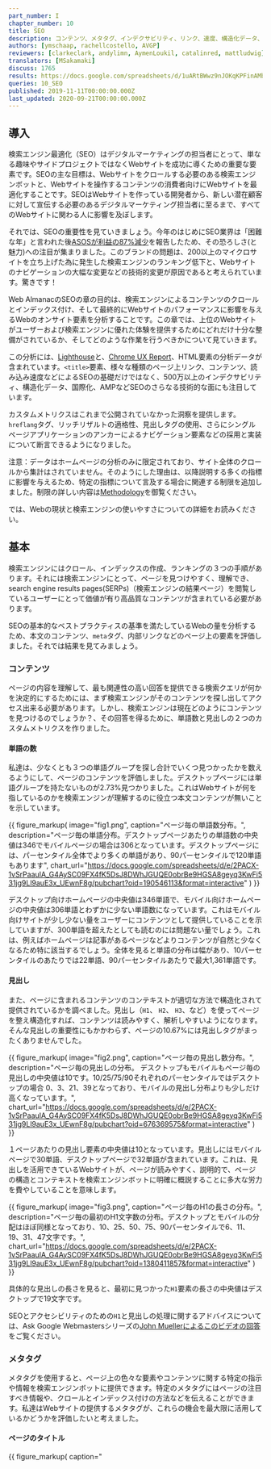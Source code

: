 ```yaml
---
part_number: I
chapter_number: 10
title: SEO
description: コンテンツ、メタタグ、インデクサビリティ、リンク、速度、構造化データ、国際化、SPA、AMP、セキュリティをカバーする2019 Web AlmanacのSEOの章。
authors: [ymschaap, rachellcostello, AVGP]
reviewers: [clarkeclark, andylimn, AymenLoukil, catalinred, mattludwig]
translators: [MSakamaki]
discuss: 1765
results: https://docs.google.com/spreadsheets/d/1uARtBWwz9nJOKqKPFinAMbtoDgu5aBtOhsBNmsCoTaA/
queries: 10_SEO
published: 2019-11-11T00:00:00.000Z
last_updated: 2020-09-21T00:00:00.000Z
---
```


## 導入

検索エンジン最適化（SEO）はデジタルマーケティングの担当者にとって、単なる趣味やサイドプロジェクトではなくWebサイトを成功に導くための重要な要素です。SEOの主な目標は、Webサイトをクロールする必要のある検索エンジンボットと、Webサイトを操作するコンテンツの消費者向けにWebサイトを最適化することです。SEOはWebサイトを作っている開発者から、新しい潜在顧客に対して宣伝する必要のあるデジタルマーケティング担当者に至るまで、すべてのWebサイトに関わる人に影響を及ぼします。

それでは、SEOの重要性を見ていきましょう。今年のはじめにSEO業界は「困難な年」と言われた後[ASOSが利益の87%減少](https://www.bbc.co.uk/news/business-47877688)を報告したため、その恐ろしさ(と魅力)への注目が集まりました。このブランドの問題は、200以上のマイクロサイトを立ち上げた為に発生した検索エンジンのランキング低下と、Webサイトのナビゲーションの大幅な変更などの技術的変更が原因であると考えられています。驚きです！

Web AlmanacのSEOの章の目的は、検索エンジンによるコンテンツのクロールとインデックス付け、そして最終的にWebサイトのパフォーマンスに影響を与えるWebのオンサイト要素を分析することです。この章では、上位のWebサイトがユーザーおよび検索エンジンに優れた体験を提供するためにどれだけ十分な整備がされているか、そしてどのような作業を行うべきかについて見ていきます。

この分析には、[Lighthouse](./methodology#lighthouse)と、[Chrome UX Report](./methodology#chrome-ux-report)、HTML要素の分析データが含まれています。`<title>`要素、様々な種類のページ上リンク、コンテンツ、読み込み速度などによるSEOの基礎だけではなく、500万以上のインデクサビリティ、構造化データ、国際化、AMPなどSEOのさらなる技術的な面にも注目しています。

カスタムメトリクスはこれまで公開されていなかった洞察を提供します。`hreflang`タグ、リッチリザルトの適格性、見出しタグの使用、さらにシングルページアプリケーションのアンカーによるナビゲーション要素などの採用と実装について断言できるようになりました。

<p class="note">注意：データはホームページの分析のみに限定されており、サイト全体のクロールから集計はされていません。そのようにした理由は、以降説明する多くの指標に影響を与えるため、特定の指標について言及する場合に関連する制限を追加しました。制限の詳しい内容は<a href="./methodology">Methodology</a>を御覧ください。</p>

では、Webの現状と検索エンジンの使いやすさについての詳細をお読みください。

## 基本

検索エンジンにはクロール、インデックスの作成、ランキングの３つの手順があります。それには検索エンジンにとって、ページを見つけやすく、理解でき、search engine results pages(SERPs)（検索エンジンの結果ページ）を閲覧しているユーザーにとって価値が有り高品質なコンテンツが含まれている必要があります。

SEOの基本的なベストプラクティスの基準を満たしているWebの量を分析するため、本文のコンテンツ、`meta`タグ、内部リンクなどのページ上の要素を評価しました。それでは結果を見てみましょう。

### コンテンツ

ページの内容を理解して、最も関連性の高い回答を提供できる検索クエリが何かを決定的にするためには、まず検索エンジンがそのコンテンツを探し出してアクセス出来る必要があります。しかし、検索エンジンは現在どのようにコンテンツを見つけるのでしょうか？、その回答を得るために、単語数と見出しの２つのカスタムメトリクスを作りました。

#### 単語の数

私達は、少なくとも３つの単語グループを探し合計でいくつ見つかったかを数えるようにして、ページのコンテンツを評価しました。デスクトップページには単語グループを持たないものが2.73%見つかりました。これはWebサイトが何を指しているのかを検索エンジンが理解するのに役立つ本文コンテンツが無いことを示しています。

{{ figure_markup(
  image="fig1.png",
  caption="ページ毎の単語数分布。",
  description="ページ毎の単語分布。デスクトップページあたりの単語数の中央値は346でモバイルページの場合は306となっています。デスクトップページには、パーセンタイル全体でより多くの単語があり、90パーセンタイルで120単語もあります",
  chart_url="https://docs.google.com/spreadsheets/d/e/2PACX-1vSrPaauIA_G4AySC09FX4fK5DsJ8DWhJGUQE0obrBe9HGSA8geyq3KwFi531jg9Ll9auE3x_UEwnF8g/pubchart?oid=190546113&format=interactive"
  )
}}

デスクトップ向けホームページの中央値は346単語で、モバイル向けホームページの中央値は306単語とわずかに少ない単語数になっています。これはモバイル向けサイトが少し少ない量をユーザーにコンテンツとして提供していることを示していますが、300単語を超えたとしても読むのには問題ない量でしょう。これは、例えばホームページは記事があるページなどよりコンテンツが自然と少なくなるため特に該当するでしょう。全体を見ると単語の分布は幅があり、10パーセンタイルのあたりでは22単語、90パーセンタイルあたりで最大1,361単語です。

#### 見出し

また、ページに含まれるコンテンツのコンテキストが適切な方法で構造化されて提供されているかを調べました。見出し（`H1`、 `H2`、 `H3`、など）を使ってページを整え構造化すれば、コンテンツは読みやすく、解析しやすいようになります。そんな見出しの重要性にもかかわらず、ページの10.67%には見出しタグがまったくありませんでした。

{{ figure_markup(
  image="fig2.png",
  caption="ページ毎の見出し数分布。",
  description="ページ毎の見出しの分布。 デスクトップもモバイルもページ毎の見出しの中央値は10です。10/25/75/90それぞれのパーセンタイルではデスクトップの場合 0、3、21、39となっており、モバイルの見出し分布よりも少しだけ高くなっています。",
  chart_url="https://docs.google.com/spreadsheets/d/e/2PACX-1vSrPaauIA_G4AySC09FX4fK5DsJ8DWhJGUQE0obrBe9HGSA8geyq3KwFi531jg9Ll9auE3x_UEwnF8g/pubchart?oid=676369575&format=interactive"
  )
}}

１ページあたりの見出し要素の中央値は10となっています。見出しにはモバイルページで30単語、デスクトップページで32単語が含まれています。これは、見出しを活用できているWebサイトが、ページが読みやすく、説明的で、ページの構造とコンテキストを検索エンジンボットに明確に概説することに多大な労力を費やしていることを意味します。

{{ figure_markup(
  image="fig3.png",
  caption="ページ毎のH1の長さの分布。",
  description="ページ毎の最初のH1文字数の分布。デスクトップとモバイルの分配はほぼ同様となっており、10、25、50、75、90パーセンタイルで6、11、19、31、47文字です。",
  chart_url="https://docs.google.com/spreadsheets/d/e/2PACX-1vSrPaauIA_G4AySC09FX4fK5DsJ8DWhJGUQE0obrBe9HGSA8geyq3KwFi531jg9Ll9auE3x_UEwnF8g/pubchart?oid=1380411857&format=interactive"
  )
}}

具体的な見出しの長さを見ると、最初に見つかった`H1`要素の長さの中央値はデスクトップで19文字です。

SEOとアクセシビリティのための`H1`と見出しの処理に関するアドバイスについては、Ask Google Webmastersシリーズの[John Muellerによるこのビデオの回答](https://www.youtube.com/watch?v=zyqJJXWk0gk)をご覧ください。

### メタタグ

メタタグを使用すると、ページ上の色々な要素やコンテンツに関する特定の指示や情報を検索エンジンボットに提供できます。特定のメタタグにはページの注目すべき情報や、クロールとインデックス付けの方法などを伝えることができます。私達はWebサイトの提供するメタタグが、これらの機会を最大限に活用しているかどうかを評価したいと考えました。

#### ページのタイトル

{{ figure_markup(
  caption="<code><title></code> タグを含むモバイルページの割合。",
  content="97%",
  classes="big-number"
)
}}

ページのタイトルはページの目的をユーザーや検索エンジンに伝える重要な手段です。`<title>`タグはSERPSの見出にも、ページにアクセスする時のブラウザーのタブのタイトルとしても使われるので、モバイルページの97.1%にドキュメントタイトルが存在することは驚くことではないでしょう。

{{ figure_markup(
  image="fig5.png",
  caption="ページごとのタイトルの長さの分布。",
  description="ページ毎のタイトル要素毎の文字数分布。デスクトップのタイトルの長さそれぞれの10、25、50、75、90パーセンタイルは、4、9、20、40、66文字です。モバイルの分布も非常に似ています。",
  chart_url="https://docs.google.com/spreadsheets/d/e/2PACX-1vSrPaauIA_G4AySC09FX4fK5DsJ8DWhJGUQE0obrBe9HGSA8geyq3KwFi531jg9Ll9auE3x_UEwnF8g/pubchart?oid=1015017335&format=interactive"
  )
}}

一般的に[GoogleのSERPはページタイトルの最初の50〜60文字を表示](https://moz.com/learn/seo/title-tag)しますが、`<title>`タグの長さの中央値はモバイルページで21文字、デスクトップページで20文字でした。75パーセンタイルでも、境界を下回っています。これは、一部のSEOとコンテンツの記者が、検索エンジンによって割り当てられたSERPsのホームページを記述するために割り当てられた領域を最大限利用できていないことを示します。

#### メタディスクリプション

`<title>`タグと比べると、メタディスクリプションが検出されたページは少なくなっており、モバイル用ホームページの64.02%にだけメタディスクリプションが設定されています。Googleが検索者のクエリに応じてSERP内のメタディスクリプションの記述を頻繁に書き換えることを考慮すると、おそらくWebサイトの所有者はメタディスクリプションを含めることを重要視しないでしょう。

{{ figure_markup(
  image="fig6.png",
  caption="ページ毎のメタ記述の長さ分布。",
  description="ページ毎のメタ記述毎の文字数分布。デスクトップのタイトルの長さの10、25、50、75、90パーセンタイルはそれぞれ、9、48、123、162、230文字です。モバイルの分布は任意のパーセンタイルでは10文字未満だけわずかに高くなっています。",
  chart_url="https://docs.google.com/spreadsheets/d/e/2PACX-1vSrPaauIA_G4AySC09FX4fK5DsJ8DWhJGUQE0obrBe9HGSA8geyq3KwFi531jg9Ll9auE3x_UEwnF8g/pubchart?oid=1750266149&format=interactive"
  )
}}

メタディスクリプションの長さは[155-160文字が推奨](https://moz.com/learn/seo/meta-description)となっていますが、デスクトップページの中央値ははそれより短い123文字となっています。さらに興味深い事があります、モバイルのSERPはピクセル制限により従来よりも短かくなるにも関わらず、メタディスクリプションは一貫してデスクトップよりもモバイルが長くなっています。この制約は最近拡張されたばかりなので、おそらく多くのWebサイトの所有者がモバイルの結果に対して、より長くて説明的なメタディスクリプションの影響を確認しているのでしょう。

#### 画像の`alt`タグ

SEOとアクセシビリティのための`alt`テキストの重要性を考えたとき、モバイルページの46.71%でしか画像に`alt`属性が使われていないのを見ると理想とはほど遠い状況です。これは、Web上の画像をユーザーにとってさらにアクセスしやすく、検索エンジンにとって理解しやすくすることに関しては、まだ改善する点が多く有ることを意味します。この問題に対する詳細については[アクセシビリティ](./accessibility)の章を御覧ください。

### インデクサビリティ

SERPでユーザーにページのコンテンツを表示するためには検索エンジンのクローラーがそのページにアクセスしてインデックスを作れるようにする必要があります。検索エンジンによるページのクロールとインデックス登録の機能に影響を与える要因には次の様なものがあります。

- ステータスコード
- `noindex`タグ
- canonicalタグ
- `robots.txt`ファイル

#### ステータスコード

検索エンジンにインデックスを付けたい重要なページは常に`200 OK`ステータスコードにしておく事をお勧めします。テストされたページの殆どは検索エンジンにアクセス可能で、デスクトップでは最初のHTML要求の87.03%が`200`ステータスコードを返しました。モバイルの場合は少しだけ低く、82.95%のページだけが`200`となるステータスコードを返しました。

モバイルでは次によく見られるステータスコードは一時的なリダイレクトである`302`となっており、これはモバイルページの10.45%で見つけることができました。この結果はデスクトップよりも多く、デスクトップ用のホームページで`302`ステータスコードを返すのは6.71%しかありませんでした。これは、モバイル用のホームページがレスポンシヴでなく[デバイスごとにWebサイトのバージョンが異なるような](https://developers.google.com/search/mobile-sites/mobile-seo/separate-urls)、デスクトップページの代替が用意されていることに起因している可能性があります。

<p class="note">注意：この結果にはステータスコード<code>4xx</code>と<code>5xx</code>は含んでいません。</p>

#### `noindex`

`noindex`指示はHTMLの `<head>`もしくはHTTPヘッダーの`X-Robots`指示で使うことができます。`noindex`指示は基本的に検索エンジンにそのページをSERPに含めないように指示しますが、ユーザーがWebサイトを操作しているときでもページはアクセス可能です。一般的に`noindex`指示は、同一コンテンツを提供するページの複製バージョン、またはオーガニック検索からWebサイトにアクセスするユーザーに価値を提供しないであろう低品質のページ(フィルタ、ファセット、内部検索ページなど)に追加されます。

モバイル用ページの96.93%が[Lighthouseのインデックス作成監査に合格しており](https://developers.google.com/web/tools/lighthouse/audits/indexing)、これらのページには`noindex`指示が含まれていませんでした。ただし、これはモバイルホームページの3.07%に`noindex`指示が含まれていたことも意味しています。これは心配の種であり、Googleはこれらのページのインデックスを作成できないことを意味しています。

<p class="note">私達の調査に含まれるWebサイトは<a href="./methodology#chrome-ux-report">Chrome UX Report</a>のデータセットから提供されていますが、公開されていないWebサイトは除外されています。これはChromeが非公開であると判断したサイトは分析できないので、バイアスの重要な源です。これについては<a href="./methodology#websites">方法論</a>の詳細を御覧ください。</p>

#### canonicalによる最適化

canonicalタグを使い重複ページと優先代替ページを指定します。これにより検索エンジンは、グループ内の複数のページに散っているオーソリティを1つのメインページに統合してランキングの結果を上げることができます。

モバイル用ホームページの48.34%でcanonicalタグが使われていることが[検出](https://developers.google.com/web/tools/lighthouse/audits/canonical)されました。自分を指ししめすcanonicalタグは必須でなく、普通は複製されたページにcanonicalタグを必要とします。ホームページがサイトのどこか他の場所に複製されることはめったに無いので、canonicalタグがページ毎で半分未満になっているのは驚くことではありません。

#### robots.txt

検索エンジンのクロールを制御する最も効果的な方法の1つは、[`robots.txt`ファイル](https://www.deepcrawl.com/knowledge/technical-seo-library/robots-txt/)です。これは、Webサイトのルートドメインに置かれる事で、検索エンジンのクロールに対し許可しないURLとURLパスを指定する事ができるファイルです。

[Lighthouseの結果](https://developers.google.com/web/tools/lighthouse/audits/robots)からモバイル用サイトの72.16%でしか有効な`robots.txt`を持っていないことがわかりました。見つかった問題の主な内訳は、`robots.txt`ファイルをまったく持たないサイトが22%、無効な`robots.txt`ファイルを提供する約6%で、それぞれ検査に失敗しています。[クロールバジェットの問題](https://webmasters.googleblog.com/2017/01/what-crawl-budget-means-for-googlebot.html)に悩まされないような小規模Webサイトを運営していたりするなど、`robots.txt`ファイルを持たない妥当な理由もあったりしますが、無効な`robots.txt`が有るというのは、それだけで心配の種になります。

### リンク

Webページの最も重要な属性の1つはリンクです。リンクは検索エンジンがインデックスに追加してWebサイトをナビゲートするための新しい関連ページを発見するのに役立ちます。データセットにあるWebページの96%には最低でも1つの内部リンク存在し、93%は少なくとも１つの別ドメインへの外部リンクが存在しています。内部や外部リンクを持たないごく一部のページは、ターゲットページへ通じるリンクという大きな価値を取りこぼしています。

デスクトップ用のページに含まれる内部と外部リンクの数は、モバイル用のページよりも全ての場合で多くなっています。これは殆どの場合、モバイルのデザインはビューポートが小さく空間が限られているために、リンクが含まれるテキストはデスクトップに比べて少なくなっているためです。

モバイル用のページで内部リンクが少ない場合、Webサイトで[問題が発生する可能性](https://moz.com/blog/internal-linking-mobile-first-crawl-paths)が有るため注意が必要です。新しいWebサイトでGoogleの規定である[モバイルファーストインデックス](https://www.deepcrawl.com/knowledge/white-papers/mobile-first-index-guide/)が適用されると、そのページがデスクトップ用ではリンクされているがモバイル用からリンクが無い時、検索エンジンはそのページを見つけてランク付けするのがとても難しくなってしまいます。

{{ figure_markup(
  image="fig7.png",
  caption="ページ毎の内部リンク分布。",
  description="ページ毎の内部リンク数の分布。デスクトップの内部リンクは10、25、50、75、90パーセンタイルごとに、7、29、70、142、261となっています。モバイル分布はかなり低く、90パーセンタイルでリンク数は30、中央値で10となっています。",
  chart_url="https://docs.google.com/spreadsheets/d/e/2PACX-1vSrPaauIA_G4AySC09FX4fK5DsJ8DWhJGUQE0obrBe9HGSA8geyq3KwFi531jg9Ll9auE3x_UEwnF8g/pubchart?oid=534496673&format=interactive"
  )
}}

{{ figure_markup(
  image="fig8.png",
  caption="ページ毎の外部リンク数の分布。",
  description="ページ毎の外部リンク数の分布。デスクトップの外部リンクは10、25、50、75、90パーセンタイルごとに、1、4、10、22、51となっています。モバイルの分布はかなり低く、90パーセンタイルでリンク数は11、中央値で2となっています。",
  chart_url="https://docs.google.com/spreadsheets/d/e/2PACX-1vSrPaauIA_G4AySC09FX4fK5DsJ8DWhJGUQE0obrBe9HGSA8geyq3KwFi531jg9Ll9auE3x_UEwnF8g/pubchart?oid=1997009875&format=interactive"
  )
}}

デスクトップ用ページの内部リンク(同一サイト)数は中央値で70となっていますが、モバイル用ページの内部リンク数の中央値は60になっています。外部リンク数のページ毎中央値も同じような傾向となっており、デスクトップ用ページの外部リンク数は10で、モバイル用ページは8になっています。

{{ figure_markup(
  image="fig9.png",
  caption="ページ毎のアンカーリンク数の分布。",
  description="ページ毎のアンカーリンク数の分布。デスクトップの内部アンカーは10、25、50、75、90パーセンタイルに対して、0、0、0、1、3となっています。モバイルの分布も同様です。",
  chart_url="https://docs.google.com/spreadsheets/d/e/2PACX-1vSrPaauIA_G4AySC09FX4fK5DsJ8DWhJGUQE0obrBe9HGSA8geyq3KwFi531jg9Ll9auE3x_UEwnF8g/pubchart?oid=1852200766&format=interactive"
  )
}}

同一ページの特定スクロール位置にリンクするアンカーリンクはあまり人気が無いようです。ホームページの65%以上でアンカーリンクは使われていません。これはおそらく、一般的なホームページには長文形式のコンテンツが含まれていないからでしょう。

説明的なリンクテキストの測定からは良いニュースが伺えます。モバイル用ページの89.94%が[Lighthouseの説明的なリンクテキストの監査](https://developers.google.com/web/tools/lighthouse/audits/descriptive-link-text)で合格しています。つまり、これらのページは一般的な「ここをクリック」「リンク」「続きを読む」「全文表示」のようなリンクを使わず、より有意義なリンクテキストを使うことで、ユーザーと検索エンジンにページのコンテキストやページ同士のつながりがあることを理解できるようにしています。

## Advanced

説明的で有用なコンテンツ以外に対して`noindex`や`Disallow`という指示を出してページを検索エンジンからブロックするだけでは、Webサイトをオーガニックサーチさせるには不十分です。これらは単なる基本でしかありません。WebサイトのパフォーマンスやSERPsの外観を向上させるなど、できることはたくさんあります。

Webサイトのインデックス作成とランク付成功のために重要となっている技術的に複雑な局面として、速度、構造化データ、国際化、セキュリティ、モバイルフレンドリーなどがあります。

### Speed

モバイルの読み込み速度は、[2018年にGoogleからランキング要素として初めて発表](https://webmasters.googleblog.com/2018/01/using-page-speed-in-mobile-search.html)されました。しかしGoogleにとって速度は新しい観点ではありません。2010年に既に速度が[ランキングシグナルとして導入されたことが明らか](https://webmasters.googleblog.com/2010/04/using-site-speed-in-web-search-ranking.html)にっています。

Webサイトが高速であることは、優れたユーザー体験のためにも重要です。サイトの読み込みに数秒待たされるユーザは、すぐ離脱してSERPsから別の似たような内容の素早く読み込まれるページを探す傾向があります。

Web全体の読み込み速度の分析に使った指標は [Chrome UX Report](./methodology#chrome-ux-report)（CrUX）を基にしています。このレポートは、実際のChromeユーザーからデータを収集します。このデータで驚くべき点は、48%のWebサイトが**遅い**とラベル付されていることです。FCPの25%が3秒より遅い場合、_もしくは_ FIDの5%が300ミリ秒より遅い場合にWebサイトは低速とラベル付されます。

{{ figure_markup(
  image="fig10.png",
  caption="デバイスタイプごとのユーザー体験パフォーマンスの分布。",
  description="デスクトップ、電話、タブレットのパフォーマンスにおけるユーザー体験の分布。 デスクトップ：2%高速、52%中程度、46%低速。 電話：高速1%、中程度41%、低速58%。 タブレット：高速0%、中程度35%、低速65%。",
  chart_url="https://docs.google.com/spreadsheets/d/e/2PACX-1vSrPaauIA_G4AySC09FX4fK5DsJ8DWhJGUQE0obrBe9HGSA8geyq3KwFi531jg9Ll9auE3x_UEwnF8g/pubchart?oid=2083126642&format=interactive"
  )
}}

デバイスごとに分けるとより鮮明になります、この画像ではタブレット(65%)、電話(58%)を示しています。

数字だけ見るとWebの速度には暗雲が立ち込めるように思えますが、良いニュースもあります。それはSEOの専門家とツールがWebサイトの高速化のための技術課題に集中しているという点です。Webパフォーマンスの状態については[パフォーマンス](./performance)の章で詳しく知ることができます。

### 構造化データ

構造化データを使うことでWebサイトの所有者は、[JSON-LD](https://en.wikipedia.org/wiki/JSON-LD)スニペットや[Microdata](https://developer.mozilla.org/en-US/docs/Web/HTML/Microdata)などを加える事で、Webページに付属的なセマンティックデータを付与できます。検索エンジンはこのデータを解析してこれらのページを深く理解し、マークアップにより検索結果に追加の関連情報を表示も行う事ができます。よく見る構造化データの種類には次のようなものがあります。

- [reviews](https://developers.google.com/search/docs/data-types/review-snippet)
- [products](https://developers.google.com/search/docs/data-types/product)
- [businesses](https://developers.google.com/search/docs/data-types/local-business)
- [movies](https://developers.google.com/search/docs/data-types/movie)
- [その他](https://developers.google.com/search/docs/guides/search-gallery)

構造化データがWebサイトに提供できる[追加の可視性](https://developers.google.com/search/docs/guides/enhance-site)はユーザーがサイトに訪れる機会を増やすのに役立つため、サイトの所有者にとっては魅力的です。たとえば、比較的新しい[FAQスキーマ](https://developers.google.com/search/docs/data-types/faqpage)はスニペットとSERPsの領域を２倍にできます。

調査の結果、モバイルでリッチな結果を得ることが出来るサイトは14.67%しか無いことが解りました。興味深いことに、デスクトップサイトの適格性はわずかに低くなり12.46%となっています。これはサイト所有者がホームページ検索で表示されるための最適化に対して、もっと出来ることが有ることを示しています。

構造化データのマークアップを持つサイトの中で、最もよく見る種類は次の５つでした。

1. `WebSite` (16.02%)
2. `SearchAction` (14.35%)
3. `Organization` (12.89%)
4. `WebPage` (11.58%)
5. `ImageObject` (5.35%)

興味深いことに、一番良く利用されている検索エンジンの機能をトリガーするデータ型は[サイトリンクの検索ボックス](https://developers.google.com/search/docs/data-types/sitelinks-searchbox)を強化する`SearchAction`です。

トップ5のマークアップタイプはすべてGoogleの検索結果の可視性を高める物で、これらのタイプの構造化データをさらに採用する理由になるかもしれません。

今回の分析はホームページだけを見ているため、インテリアページも考慮した場合は結果は大きく異なった結果が見えてくる可能性があります。

レビューの星はWebのホームページ上で1.09%だけにしかありません。([AggregateRating](https://schema.org/AggregateRating)より)また、新しく導入された[QAPage](https://schema.org/QAPage)は48の例しかなく、[FAQPage](https://schema.org/FAQPage)は少しだけ高い数が出現して218となっています。この最後の2種類の数については、クロールを更に実行してWeb Almanacの分析を掘り下げていくと、将来増加することが予想されています。

### 国際化

[一部のGoogle検索の従業員](https://twitter.com/JohnMu/status/965507331369984002)によれば、国際化はSEOの最も複雑な面の1つとなっているようです。SEOの国際化は、ユーザーが特定の言語のコンテンツをターゲットしていることを確認し、それに合わせて複数の言語や国のバージョンを持つWebサイトから適切なコンテンツを提供することに重点をおいています。

HTML lang属性が英語に設定されているデスクトップ用サイトの38.40%（モバイルでは33.79%）で、別の言語バージョンへの `hreflang`リンクが含まれるサイトはたった7.43%（モバイルで6.79%）しかありませんでした。これから、分析したWebサイトの殆どが言語ターゲティングを必要とするホームページの別バージョンを提供していないことを示しています。しかしそれは、個別のバージョンは存在するが構成が正しく無い場合を除きます。

<figure>
  <table>
    <thead>
      <tr>
        <th><code>hreflang</code></th>
        <th>Desktop</th>
        <th>Mobile</th>
      </tr>
    </thead>
    <tbody>
      <tr>
        <td>en</td>
        <td class="numeric">12.19%</td>
        <td class="numeric">2.80%</td>
      </tr>
      <tr>
        <td>x-default</td>
        <td class="numeric">5.58%</td>
        <td class="numeric">1.44%</td>
      </tr>
      <tr>
        <td>fr</td>
        <td class="numeric">5.23%</td>
        <td class="numeric">1.28%</td>
      </tr>
      <tr>
        <td>es</td>
        <td class="numeric">5.08%</td>
        <td class="numeric">1.25%</td>
      </tr>
      <tr>
        <td>de</td>
        <td class="numeric">4.91%</td>
        <td class="numeric">1.24%</td>
      </tr>
      <tr>
        <td>en-us</td>
        <td class="numeric">4.22%</td>
        <td class="numeric">2.95%</td>
      </tr>
      <tr>
        <td>it</td>
        <td class="numeric">3.58%</td>
        <td class="numeric">0.92%</td>
      </tr>
      <tr>
        <td>ru</td>
        <td class="numeric">3.13%</td>
        <td class="numeric">0.80%</td>
      </tr>
      <tr>
        <td>en-gb</td>
        <td class="numeric">3.04%</td>
        <td class="numeric">2.79%</td>
      </tr>
      <tr>
        <td>de-de</td>
        <td class="numeric">2.34%</td>
        <td class="numeric">2.58%</td>
      </tr>
      <tr>
        <td>nl</td>
        <td class="numeric">2.28%</td>
        <td class="numeric">0.55%</td>
      </tr>
      <tr>
        <td>fr-fr</td>
        <td class="numeric">2.28%</td>
        <td class="numeric">2.56%</td>
      </tr>
      <tr>
        <td>es-es</td>
        <td class="numeric">2.08%</td>
        <td class="numeric">2.51%</td>
      </tr>
      <tr>
        <td>pt</td>
        <td class="numeric">2.07%</td>
        <td class="numeric">0.48%</td>
      </tr>
      <tr>
        <td>pl</td>
        <td class="numeric">2.01%</td>
        <td class="numeric">0.50%</td>
      </tr>
      <tr>
        <td>ja</td>
        <td class="numeric">2.00%</td>
        <td class="numeric">0.43%</td>
      </tr>
      <tr>
        <td>tr</td>
        <td class="numeric">1.78%</td>
        <td class="numeric">0.49%</td>
      </tr>
      <tr>
        <td>it-it</td>
        <td class="numeric">1.62%</td>
        <td class="numeric">2.40%</td>
      </tr>
      <tr>
        <td>ar</td>
        <td class="numeric">1.59%</td>
        <td class="numeric">0.43%</td>
      </tr>
      <tr>
        <td>pt-br</td>
        <td class="numeric">1.52%</td>
        <td class="numeric">2.38%</td>
      </tr>
      <tr>
        <td>th</td>
        <td class="numeric">1.40%</td>
        <td class="numeric">0.42%</td>
      </tr>
      <tr>
        <td>ko</td>
        <td class="numeric">1.33%</td>
        <td class="numeric">0.28%</td>
      </tr>
      <tr>
        <td>zh</td>
        <td class="numeric">1.30%</td>
        <td class="numeric">0.27%</td>
      </tr>
      <tr>
        <td>sv</td>
        <td class="numeric">1.22%</td>
        <td class="numeric">0.30%</td>
      </tr>
      <tr>
        <td>en-au</td>
        <td class="numeric">1.20%</td>
        <td class="numeric">2.31%</td>
      </tr>
    </tbody>
  </table>
  <figcaption>{{ figure_link(caption="よく見る <code>hreflang</code> 値のトップ25。") }}</figcaption>
</figure>

英語の次に最もよく見る言語は、フランス語、スペイン語、およびドイツ語です。この後にアメリカ人向けの英語（`en-us`）やアイルランド人向けのスペイン語（`es-ie`）などの不明瞭な組み合わせなどの、特定の地域を対象とした言語が続いています。

この分析では、異なる言語バージョン同士が相互で適切にリンクしているかどうかなどの正しい実装は確認しませんでした。しかし、[推奨にある](https://www.google.com/url?q=https://support.google.com/webmasters/answer/189077?hl%3Den&sa=D&ust=1570627963630000&usg=AFQjCNFwzwglsbysT9au_I-7ZQkwa-QvrA)x-defaultバージョン（デスクトップでは3.77%、モバイルでは1.30%）の採用が少ない点を考慮すると、この要素が複雑で常に正しいとは限らないということを示しています。

### SPAのクロールに関する可能性

ReactやVue.jsなどのフレームワークで構築されたシングルページアプリケーション（SPA）には、独特のSEOの複雑さが伴っています。ハッシュを使ったナビゲーションを使用するWebサイトは検索エンジンがクロールして適切にインデックスを作成するのがとても難しくなります。例を上げると、Googleには「AJAXクロールスキーム」という回避策がありましたが、開発者だけでなく検索エンジンにとっても難解であることが判明し、この仕様は[2015年に廃止](https://webmasters.googleblog.com/2015/10/deprecating-our-ajax-crawling-scheme.html)されました。

ハッシュURLを介して提供されるリンクの数が比較的少なく、Reactモバイルページの13.08%がナビゲーションにハッシュURLを使用し、モバイルVue.jsページで8.15%、モバイルAngularページで2.37%で使用されているという結果になっています。この結果はデスクトップ用ページでも非常に似通った結果でした。ハッシュURLからコンテンツの発見に対する影響を考慮すると、この結果はSEOの観点からは良い状態と言えるでしょう。

特に驚いた点は、ハッシュURLの数がAngularページでは少ないのとは対照的に、ReactページでのハッシュURLの数が多くなっている点です。両方のフレームワークはハッシュURLに依存せず、代わりにリンク時に[History API](https://developer.mozilla.org/en-US/docs/Web/API/History)が標準となっているルーティングパッケージの採用を推奨しています。Vue.jsは`vue-router`パッケージのバージョン3から、[History APIを標準で使うことを検討](https://github.com/vuejs/rfcs/pull/40)しています。

### AMP

AMP（以前は「Accelerated Mobile Pages」として知られていました）は、2015年にGoogleによってオープンソースのHTMLフレームワークとして初めて導入されました。キャッシュ、遅延読み込み、最適化された画像などの最適化手法を使うことで、Webサイトのサイトのコンポーネントと基盤構造を提供することで、ユーザーに高速な体験を提供します。特に、Googleは検索エンジンにもこれを採用し、AMPページも独自のCDNから提供されています。この機能は後に[Signed HTTP Exchanges](https://wicg.github.io/webpackage/draft-yasskin-http-origin-signed-responses.html)という名前の標準提案になりました。

にも関わらず、AMPバージョンへのリンクが含まれるモバイルホームページはわずか0.62%しかありません。このプロジェクトの可視性を考慮しても、これは採用率が比較的低い事が示されています。ただし、今回のホームページに焦点を宛てた分析なので、他のページタイプの採用率は見ていません、記事ページを配信する場合はAMPのほうが有利な場合が多いでしょう。

### セキュリティ

近年、WebがデフォルトでHTTPSに移行するという強力なオンラインの変化がありました。HTTPSでは、例えばユーザー入力データが安全に送信されないパブリックWi-FiネットワークでもWebサイトのトラフィックが傍受されるのを防ぎます。GoogleはサイトでHTTPSを採用するよう推進しており、[ランキングシグナルとしてHTTPS](https://webmasters.googleblog.com/2014/08/https-as-ranking-signal.html)を作りました。Chromeはブラウザで非HTTPSページを[非セキュア](https://www.blog.google/products/chrome/milestone-chrome-security-marking-http-not-secure/)としてラベル付けすることでセキュアなページへの移行もサポートしています。

HTTPSの重要性とその採用方法に関するGoogleの詳細な情報と手引については、[HTTPSが重要な理由](https://developers.google.com/web/fundamentals/security/encrypt-in-transit/why-https)をご覧ください。

現在、デスクトップ用Webサイトの67.06%がHTTPS経由で配信されていますWebサイトの半分以下がまだHTTPSに移行しておらず、ユーザーに安全でないページを提供しています。これはかなりの数です。移行は大変な作業になる場合が多く、そのために採用率が高くない可能性がありますが、HTTPSの移行に必要なのは大抵の場合SSL証明書と`.htaccess`ファイルの簡単な変更です。  HTTPSに切り替えない理由はありません。

[Googleの透明性レポート](https://transparencyreport.google.com/https/overview)では、Google以外の上位100ドメインでhttpsの採用率は90%であると報告されています(これは世界中のWebサイトトラフィックの25%です)。この数字と私たちの数字の違いから、比較的小規模なサイトはゆるやかにHTTPSを採用しているという事実によって説明できます。

セキュリティの状態の詳細については、[セキュリティ](./security)の章を御覧ください。

## 結論

分析の結果、ほとんどのWebサイトでは基礎がしっかりしている事が判明しました。ホームページはクロール可能で、インデックス付け可能で、検索エンジンの結果ページでのランキングに必要な主要コンテンツが存在しています。Webサイトを所有する人々がSEOを熟知しているわけではなく、ベストプラクティスの指針などは言うまでもありません。つまり、これらの非常に多くのサイトが基本をカバーしていることは非常に頼もしいことです。

しかし、SEOとアクセシビリティのより高度な面のいくつかに関しては、予想していたよりも多くのサイトが注目していません。サイトの速度については、特にモバイルのときに多くのWebサイトが苦労している要因の一つになっており、これは大きな問題です。なぜなら速度はUXの最大の要因の1つで、ランキングに影響を与える可能性があるためです。HTTPS経由でまだ提供されていないWebサイトの数も、セキュリティの重要性を考慮してユーザーデータを安全に保つという点に問題があるように見えます。

私達全員がSEOのベストプラクティスを学んだり、業界の発展に貢献できることはたくさんあります。これは、検索業界が進化する性質を持ちながら、その変化の速度から必要な事です。検索エンジンは毎年数千のアルゴリズムを改善しています、Webサイトがオーガニックサーチでより多くの訪問者に届くようにしたい場合、置いていかれないようにする必要があります。
